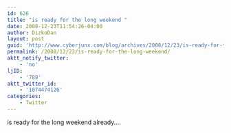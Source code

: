 ```yaml
---
id: 626
title: "is ready for the long weekend "
date: 2008-12-23T11:54:26-04:00
author: DizkoDan
layout: post
guid: 'http://www.cyberjunx.com/blog/archives/2008/12/23/is-ready-for-the-long-weekend/'
permalink: /2008/12/23/is-ready-for-the-long-weekend/
aktt_notify_twitter:
    - 'no'
ljID:
    - '789'
aktt_twitter_id:
    - '1074474126'
categories:
    - Twitter
---
```


is ready for the long weekend already….